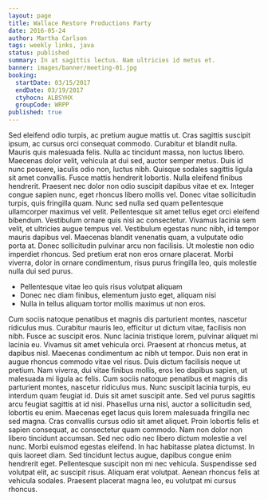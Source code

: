 ```yaml
---
layout: page
title: Wallace Restore Productions Party
date: 2016-05-24
author: Martha Carlson
tags: weekly links, java
status: published
summary: In at sagittis lectus. Nam ultricies id metus et.
banner: images/banner/meeting-01.jpg
booking:
  startDate: 03/15/2017
  endDate: 03/19/2017
  ctyhocn: ALBSYHX
  groupCode: WRPP
published: true
---
```

Sed eleifend odio turpis, ac pretium augue mattis ut. Cras sagittis suscipit ipsum, ac cursus orci consequat commodo. Curabitur et blandit nulla. Mauris quis malesuada felis. Nulla ac tincidunt massa, non luctus libero. Maecenas dolor velit, vehicula at dui sed, auctor semper metus. Duis id nunc posuere, iaculis odio non, luctus nibh. Quisque sodales sagittis ligula sit amet convallis. Fusce mattis hendrerit lobortis.
Nulla eleifend finibus hendrerit. Praesent nec dolor non odio suscipit dapibus vitae et ex. Integer congue sapien nunc, eget rhoncus libero mollis vel. Donec vitae sollicitudin turpis, quis fringilla quam. Nunc sed nulla sed quam pellentesque ullamcorper maximus vel velit. Pellentesque sit amet tellus eget orci eleifend bibendum. Vestibulum ornare quis nisi ac consectetur. Vivamus lacinia sem velit, et ultricies augue tempus vel. Vestibulum egestas nunc nibh, id tempor mauris dapibus vel. Maecenas blandit venenatis quam, a vulputate odio porta at. Donec sollicitudin pulvinar arcu non facilisis. Ut molestie non odio imperdiet rhoncus. Sed pretium erat non eros ornare placerat. Morbi viverra, dolor in ornare condimentum, risus purus fringilla leo, quis molestie nulla dui sed purus.

* Pellentesque vitae leo quis risus volutpat aliquam
* Donec nec diam finibus, elementum justo eget, aliquam nisi
* Nulla in tellus aliquam tortor mollis maximus ut non eros.

Cum sociis natoque penatibus et magnis dis parturient montes, nascetur ridiculus mus. Curabitur mauris leo, efficitur ut dictum vitae, facilisis non nibh. Fusce ac suscipit eros. Nunc lacinia tristique lorem, pulvinar aliquet mi lacinia eu. Vivamus sit amet vehicula orci. Praesent at rhoncus metus, at dapibus nisl. Maecenas condimentum ac nibh ut tempor. Duis non erat in augue rhoncus commodo vitae vel risus. Duis dictum facilisis neque ut pretium. Nam viverra, dui vitae finibus mollis, eros leo dapibus sapien, ut malesuada mi ligula ac felis. Cum sociis natoque penatibus et magnis dis parturient montes, nascetur ridiculus mus. Nunc suscipit lacinia turpis, eu interdum quam feugiat id. Duis sit amet suscipit ante. Sed vel purus sagittis arcu feugiat sagittis at id nisi. Phasellus urna nisl, auctor a sollicitudin sed, lobortis eu enim.
Maecenas eget lacus quis lorem malesuada fringilla nec sed magna. Cras convallis cursus odio sit amet aliquet. Proin lobortis felis et sapien consequat, ac consectetur quam commodo. Nam non dolor non libero tincidunt accumsan. Sed nec odio nec libero dictum molestie a vel nunc. Morbi euismod egestas eleifend. In hac habitasse platea dictumst. In quis laoreet diam. Sed tincidunt lectus augue, dapibus congue enim hendrerit eget. Pellentesque suscipit non mi nec vehicula. Suspendisse sed volutpat elit, ac suscipit risus. Aliquam erat volutpat. Aenean rhoncus felis at vehicula sodales. Praesent placerat magna leo, eu volutpat mi cursus rhoncus.
